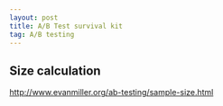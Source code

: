 ```yaml
---
layout: post
title: A/B Test survival kit
tag: A/B testing
---
```


## Size calculation
http://www.evanmiller.org/ab-testing/sample-size.html
